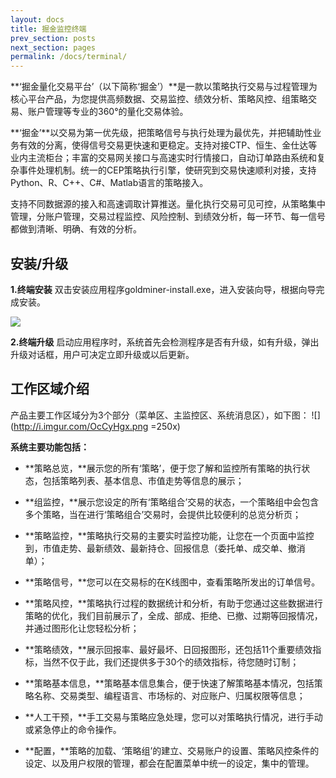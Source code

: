 ```yaml
---
layout: docs
title: 掘金监控终端
prev_section: posts
next_section: pages
permalink: /docs/terminal/
---
```


**‘掘金量化交易平台’（以下简称‘掘金’）**是一款以策略执行交易与过程管理为核心平台产品，为您提供高频数据、交易监控、绩效分析、策略风控、组策略交易、账户管理等专业的360°的量化交易体验。

**‘掘金’**以交易为第一优先级，把策略信号与执行处理为最优先，并把辅助性业务有效的分离，使得信号交易更快速和更稳定。支持对接CTP、恒生、金仕达等业内主流柜台；丰富的交易网关接口与高速实时行情接口，自动订单路由系统和复杂事件处理机制。统一的CEP策略执行引擎，使研究到交易快速顺利对接，支持Python、R、C++、C#、Matlab语言的策略接入。

支持不同数据源的接入和高速调取计算推送。量化执行交易可见可控，从策略集中管理，分账户管理，交易过程监控、风险控制、到绩效分析，每一环节、每一信号都做到清晰、明确、有效的分析。

 
## 安装/升级

**1.终端安装**
双击安装应用程序goldminer-install.exe，进入安装向导，根据向导完成安装。

![](http://i.imgur.com/BTQaCzH.png)

**2.终端升级**
启动应用程序时，系统首先会检测程序是否有升级，如有升级，弹出升级对话框，用户可决定立即升级或以后更新。

## 工作区域介绍

产品主要工作区域分为3个部分（菜单区、主监控区、系统消息区），如下图：
![](http://i.imgur.com/OcCyHgx.png =250x)

**系统主要功能包括：**

- **策略总览，**展示您的所有‘策略’，便于您了解和监控所有策略的执行状态，包括策略列表、基本信息、市值走势等信息的展示；

- **组监控，**展示您设定的所有‘策略组合’交易的状态，一个策略组中会包含多个策略，当在进行‘策略组合’交易时，会提供比较便利的总览分析页；

- **策略监控，**策略执行交易的主要实时监控功能，让您在一个页面中监控到，市值走势、最新绩效、最新持仓、回报信息（委托单、成交单、撤消单）；

- **策略信号，**您可以在交易标的在K线图中，查看策略所发出的订单信号。

- **策略风控，**策略执行过程的数据统计和分析，有助于您通过这些数据进行策略的优化，我们目前展示了，全成、部成、拒绝、已撤、过期等回报情况，并通过图形化让您轻松分析；

- **策略绩效，**展示回报率、最好最坏、日回报图形，还包括11个重要绩效指标，当然不仅于此，我们还提供多于30个的绩效指标，待您随时订制；

- **策略基本信息，**策略基本信息集合，便于快速了解策略基本情况，包括策略名称、交易类型、编程语言、市场标的、对应账户、归属权限等信息；

- **人工干预，**手工交易与策略应急处理，您可以对策略执行情况，进行手动或紧急停止的命令操作。

- **配置，**策略的加载、‘策略组’的建立、交易账户的设置、策略风控条件的设定、以及用户权限的管理，都会在配置菜单中统一的设定，集中的管理。



